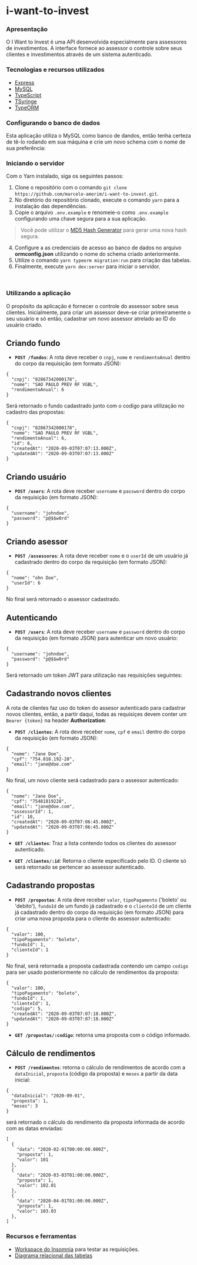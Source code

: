 # i-want-to-invest

<h3> Apresentação </h3>
<p>O I Want to Invest é uma API desenvolvida especialmente para assessores de investimentos. A interface fornece ao assessor o controle sobre seus clientes e investimentos através de um sistema autenticado. </p>

<h3> Tecnologias e recursos utilizados </h3>

- [Express](https://expressjs.com/pt-br/)
- [MySQL](https://www.mysql.com/)
- [TypeScript](https://www.typescriptlang.org/)
- [TSyringe](https://www.typescriptlang.org/)
- [TypeORM](https://typeorm.io/)

<h3> Configurando o banco de dados </h3>
<p>Esta aplicação utiliza o MySQL como banco de dandos, então tenha certeza de tê-lo rodando em sua máquina e crie um novo schema com o nome de sua preferência: </p>

<h3> Iniciando o servidor </h3>
<p>Com o Yarn instalado, siga os seguintes passos: </p>

1. Clone o repositório com o comando `git clone https://github.com/marcelo-amorim/i-want-to-invest.git`.
2. No diretório do repositório clonado, execute o comando `yarn` para a instalação das dependências.
3. Copie o arquivo `.env.example` e renomeie-o como `.env.example` configurando uma chave segura para a sua aplicação.
> Você pode utilizar o [MD5 Hash Generator](https://www.md5hashgenerator.com/) para gerar uma nova hash segura.
4. Configure a as credenciais de acesso ao banco de dados no arquivo **ormconfig.json** utilizando o nome do schema criado anteriormente.
5. Utilize o comando `yarn typeorm migration:run` para criação das tabelas.
6. Finalmente, execute `yarn dev:server` para iniciar o servidor.

<br>

<h3>Utilizando a aplicação</h3>
<p>O propósito da aplicação é fornecer o controle do assessor sobre seus clientes. Inicialmente, para criar um assessor deve-se criar primeiramente o seu usuário e só então, cadastrar um novo assessor atrelado ao ID do usuário criado. </p>

## Criando fundo

- **`POST /fundos`**: A rota deve receber o `cnpj`, `nome` e `rendimentoAnual` dentro do corpo da requisição (em formato JSON):
```
{ 
  "cnpj": "82867342000178",
  "nome": "SAO PAULO PREV RF VGBL",
  "rendimentoAnual": 6
}
```
Será retornado o fundo cadastrado junto com o codigo para utilização no cadastro das propostas:
```
{
  "cnpj": "82867342000178",
  "nome": "SAO PAULO PREV RF VGBL",
  "rendimentoAnual": 6,
  "id": 6,
  "createdAt": "2020-09-03T07:07:13.000Z",
  "updatedAt": "2020-09-03T07:07:13.000Z"
}
```


## Criando usuário

- **`POST /users`**: A rota deve receber `username` e `password` dentro do corpo da requisição (em formato JSON):


```
{ 
  "username": "johndoe",
  "password": "p@$$w0rd"
}
```

## Criando asessor

- **`POST /assessores`**: A rota deve receber `nome` e o `userId` de um usuário já cadastrado dentro do corpo da requisição (em formato JSON):

```
{ 
  "nome": "ohn Doe",
  "userId": 6
}
```
No final será retornado o assessor cadastrado.

## Autenticando

- **`POST /users`**: A rota deve receber `username` e `password` dentro do corpo da requisição (em formato JSON) para autenticar um novo usuário:

```
{ 
  "username": "johndoe",
  "password": "p@$$w0rd"
}
```
Será retornado um token JWT para utilização nas requisições seguintes:

## Cadastrando novos clientes
A rota de clientes faz uso do token do assesor autenticado para cadastrar novos clientes, então, a partir daqui, todas as requisiçes devem conter um `Bearer {token}` na header **Authorization**:

- **`POST /clientes`**: A rota deve receber `nome`, `cpf` e `email` dentro do corpo da requisição (em formato JSON):

```
{
  "nome": "Jane Doe",
  "cpf": "754.818.192-28",
  "email": "jane@doe.com"
}
```
No final, um novo cliente será cadastrado para o assessor autenticado:
```
{
  "nome": "Jane Doe",
  "cpf": "75481819228",
  "email": "jane@doe.com",
  "assessorId": 1,
  "id": 10,
  "createdAt": "2020-09-03T07:06:45.000Z",
  "updatedAt": "2020-09-03T07:06:45.000Z"
}
```
- **`GET /clientes`**: Traz a lista contendo todos os clientes do assessor autenticado.

- **`GET /clientes/:id`**: Retorna o cliente especificado pelo ID. O cliente só será retornado se pertencer ao assessor autenticado.

## Cadastrando propostas

- **`POST /propostas`**: A rota deve receber `valor`, `tipoPagamento` ('boleto' ou 'debito'), `fundoId` de um fundo já cadastrado e o `clienteId` de um cliente já cadastrado dentro do corpo da requisição (em formato JSON) para criar uma nova proposta para o cliente do assessor autenticado:

```
{
  "valor": 100,
  "tipoPagamento": "boleto",
  "fundoId": 1,
  "clienteId": 1
}
```
No final, será retornada a proposta cadastrada contendo um campo `codigo` para ser usado posteriormente no cálculo de rendimentos da proposta:
```
{
  "valor": 100,
  "tipoPagamento": "boleto",
  "fundoId": 1,
  "clienteId": 1,
  "codigo": 5,
  "createdAt": "2020-09-03T07:07:10.000Z",
  "updatedAt": "2020-09-03T07:07:10.000Z"
}
```
- **`GET /propostas/:codigo`**: retorna uma proposta com o código informado.


## Cálculo de rendimentos

- **`POST /rendimentos`**: retorna o cálculo de rendimentos de acordo com a `dataInicial`, `proposta` (código da proposta) e `meses` a partir da data inicial:
```
{
  "dataInicial": "2020-09-01",
  "proposta": 1,
  "meses": 3
}
```
será retornado o cálculo do rendimento da proposta informada de acordo com as datas enviadas:
```
[
  {
    "data": "2020-02-01T00:00:00.000Z",
    "proposta": 1,
    "valor": 101
  },
  {
    "data": "2020-03-03T01:00:00.000Z",
    "proposta": 1,
    "valor": 102.01
  },
  {
    "data": "2020-04-01T01:00:00.000Z",
    "proposta": 1,
    "valor": 103.03
  },
]
```

<h3> Recursos e ferramentas </h3>

- [Workspace do Insomnia](https://gist.github.com/marcelo-amorim/842f16d7ba9f3e43a4800f2419b1548a) para testar as requisições.
- [Diagrama relacional das tabelas](https://dbdiagram.io/d/5f470ed57b2e2f40e9dee63c)




